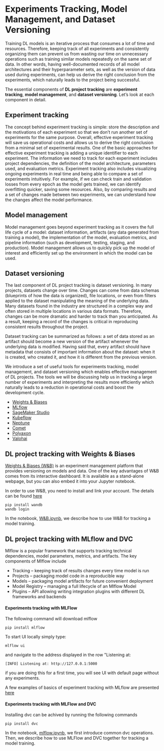 # Experiments Tracking, Model Management, and Dataset Versioning

Training DL models is an iterative process that consumes a lot of time and resources. Therefore, keeping track of all experiments and consistently organizing them can prevent us from wasting our time on unnecessary operations such as training similar models repeatedly on the same set of data. In other words, having well-documented records of all model architectures and their hyperparameter sets, as well as the version of data used during experiments, can help us derive the right conclusion from the experiments, which naturally leads to the project being successful.

The essential components of **DL project tracking** are **experiment tracking**, **model management**, and **dataset versioning**. Let’s look at each component in detail.

## **Experiment tracking**

The concept behind experiment tracking is simple: store the description and the motivations of each experiment so that we don’t run another set of experiments for the same purpose. Overall, effective experiment tracking will save us operational costs and allows us to derive the right conclusion from a minimal set of experimental results. One of the basic approaches for effective experiment tracking is adding a unique identifier to each experiment. The information we need to track for each experiment includes project dependencies, the definition of the model architecture, parameters used, and evaluation metrics. Experiment tracking also includes visualizing ongoing experiments in real time and being able to compare a set of experiments intuitively. For example, if we can check train and validation losses from every epoch as the model gets trained, we can identify overfitting quicker, saving some resources. Also, by comparing results and a set of changes made between two experiments, we can understand how the changes affect the model performance.

## **Model management**

Model management goes beyond experiment tracking as it covers the full life cycle of a model: dataset information, artifacts (any data generated from training a model), the implementation of the model, evaluation metrics, and pipeline information (such as development, testing, staging, and production). Model management allows us to quickly pick up the model of interest and efficiently set up the environment in which the model can be used.

## **Dataset versioning**

The last component of DL project tracking is dataset versioning. In many projects, datasets change over time. Changes can come from data schemas (blueprints of how the data is organized), file locations, or even from filters applied to the dataset manipulating the meaning of the underlying data. Many datasets found in the industry are structured in a complex way and often stored in multiple locations in various data formats. Therefore, changes can be more dramatic and harder to track than you anticipated. As a result, keeping a record of the changes is critical in reproducing consistent results throughout the project.

Dataset tracking can be summarized as follows: a set of data stored as an artifact should become a new version of the artifact whenever the underlying data is modified. Having said that, every artifact should have metadata that consists of important information about the dataset: when it is created, who created it, and how it is different from the previous version.

We introduce a set of useful tools for experiments tracking, model management, and dataset versioning which enables effective management of DL projects. The tools we will be discussing help us in tracking a large number of experiments and interpreting the results more efficiently which naturally leads to a reduction in operational costs and boost the development cycle.

*	[Weights & Biases](https://wandb.ai/site/experiment-tracking)
*	[MLflow](https://mlflow.org/docs/latest/tracking.html)
*	[SageMaker Studio](https://aws.amazon.com/sagemaker/studio/)
*	[Kubeflow](https://www.kubeflow.org/)
*	[Neptune](https://neptune.ai/product)
*	[Comet](https://www.comet.ml/site/data-scientists/)
*	[Polyaxon](https://polyaxon.com/)
*	[Valohai](https://valohai.com/product/)

## DL project tracking with Weights & Biases

[Weights & Biases (W&B)](https://wandb.ai/site/experiment-tracking) is an experiment management platform that provides versioning on models and data. One of the key advantages of W&B comes from its interactive dashboard. It is available as a stand-alone webpage, but you can also embed it into your Jupyter notebook.

In order to use W&B, you need to install and link your account. The details can be found [here](https://docs.wandb.ai/quickstart)
```
pip install wandb
wandb login
```

In the notebook, [W&B.ipynb](https://github.com/PacktPublishing/Production-Ready-Applied-Deep-Learning/blob/main/Chapter_4/W%26B.ipynb), we describe how to use W&B for tracking a model training.

## DL project tracking with MLflow and DVC

Mlflow is a popular framework that supports tracking technical dependencies, model parameters, metrics, and artifacts. The key components of Mlflow include
*	Tracking – keeping track of results changes every time model is run
*	Projects – packaging model code in a reproducible way
*	Models – packaging model artifacts for future convenient deployment
*	Model Registry – managing a full lifecycle of an Mlflow Model
*	Plugins – API allowing writing integration plugins with different DL frameworks and backends

#### Experiments tracking with MLFlow

The following command will download mlflow

```
pip install mlflow
```

To start UI locally simply type:

```
mlflow ui
```

and navigate to the address displayed in the row "Listening at:

```
[INFO] Listening at: http://127.0.0.1:5000
```

if you are doing this for a first time, you will see UI with default page without any experiments. 

A few examples of basics of experiment tracking with MLflow are presented [here](mlflow.ipynb) 

#### Experiments tracking with MLFlow and DVC

Installing dvc can be achived by running the following commands

```
pip install dvc
```

In the notebook, [mlflow.ipynb](dvc_mlflow.ipynb), we first introduce common dvc operations. Then, we describe how to use MLFlow and DVC together for tracking a model training.

